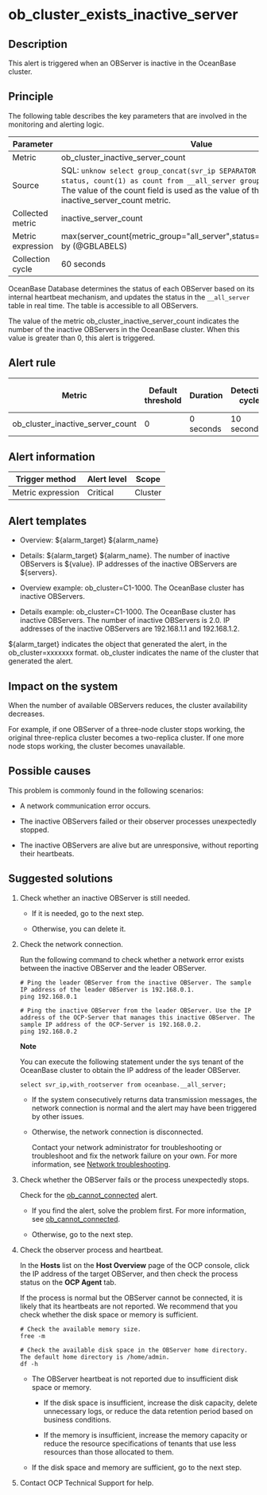 ob_cluster_exists_inactive_server 
======================================================



**Description** 
------------------------------------

This alert is triggered when an OBServer is inactive in the OceanBase cluster.

Principle 
------------------------------

The following table describes the key parameters that are involved in the monitoring and alerting logic. 


|     Parameter     |                                                                                                                                              Value                                                                                                                                              |
|-------------------|-------------------------------------------------------------------------------------------------------------------------------------------------------------------------------------------------------------------------------------------------------------------------------------------------|
| Metric            | ob_cluster_inactive_server_count                                                                                                                                                                                                                                                                |
| Source            | SQL: ```unknow select group_concat(svr_ip SEPARATOR ',') as servers, status, count(1) as count from __all_server group by status; ```  **Note**  The value of the count field is used as the value of the inactive_server_count metric. |
| Collected metric  | inactive_server_count                                                                                                                                                                                                                                                                           |
| Metric expression | max(server_count{metric_group="all_server",status="inactive",@LABELS}) by (@GBLABELS)                                                                                                                                                                                                           |
| Collection cycle  | 60 seconds                                                                                                                                                                                                                                                                                      |



OceanBase Database determines the status of each OBServer based on its internal heartbeat mechanism, and updates the status in the `__all_server` table in real time. The table is accessible to all OBServers. 

The value of the metric ob_cluster_inactive_server_count indicates the number of the inactive OBServers in the OceanBase cluster. When this value is greater than 0, this alert is triggered.

**Alert rule** 
-----------------------------------



|              Metric              | Default threshold | Duration  | Detection cycle | Time before clearance |
|----------------------------------|-------------------|-----------|-----------------|-----------------------|
| ob_cluster_inactive_server_count | 0                 | 0 seconds | 10 seconds      | 5 minutes             |



**Alert information** 
------------------------------------------



|  Trigger method   | Alert level |  Scope  |
|-------------------|-------------|---------|
| Metric expression | Critical    | Cluster |



**Alert templates** 
----------------------------------------

* Overview: ${alarm_target} ${alarm_name}

  

* Details: ${alarm_target} ${alarm_name}. The number of inactive OBServers is ${value}. IP addresses of the inactive OBServers are ${servers}.

  

* Overview example: ob_cluster=C1-1000. The OceanBase cluster has inactive OBServers.

  

* Details example: ob_cluster=C1-1000. The OceanBase cluster has inactive OBServers. The number of inactive OBServers is 2.0. IP addresses of the inactive OBServers are 192.168.1.1 and 192.168.1.2.

  




${alarm_target} indicates the object that generated the alert, in the ob_cluster=xxxxxxx format. ob_cluster indicates the name of the cluster that generated the alert.

**Impact on the system** 
---------------------------------------------

When the number of available OBServers reduces, the cluster availability decreases. 

For example, if one OBServer of a three-node cluster stops working, the original three-replica cluster becomes a two-replica cluster. If one more node stops working, the cluster becomes unavailable.

**Possible causes** 
----------------------------------------

This problem is commonly found in the following scenarios:

* A network communication error occurs.

  

* The inactive OBServers failed or their observer processes unexpectedly stopped.

  

* The inactive OBServers are alive but are unresponsive, without reporting their heartbeats.

  




**Suggested solutions** 
--------------------------------------------

1. Check whether an inactive OBServer is still needed. 

   * If it is needed, go to the next step.

     
   
   * Otherwise, you can delete it.

     
   

   

2. Check the network connection. 

   Run the following command to check whether a network error exists between the inactive OBServer and the leader OBServer. 

   ```unknow
   # Ping the leader OBServer from the inactive OBServer. The sample IP address of the leader OBServer is 192.168.0.1. 
   ping 192.168.0.1
   
   # Ping the inactive OBServer from the leader OBServer. Use the IP address of the OCP-Server that manages this inactive OBServer. The sample IP address of the OCP-Server is 192.168.0.2. 
   ping 192.168.0.2
   ```

   
   **Note**

   

   You can execute the following statement under the sys tenant of the OceanBase cluster to obtain the IP address of the leader OBServer. 

   ```unknow
   select svr_ip,with_rootserver from oceanbase.__all_server;
   ```

   
   * If the system consecutively returns data transmission messages, the network connection is normal and the alert may have been triggered by other issues.

     
   
   * Otherwise, the network connection is disconnected. 

     Contact your network administrator for troubleshooting or troubleshoot and fix the network failure on your own. For more information, see [Network troubleshooting](/en-US/4.alarm-reference/4.alarm-appendix/6.network-troubleshooting.md).
     
   

   

3. Check whether the OBServer fails or the process unexpectedly stops. 

   Check for the [ob_cannot_connected](/en-US/4.alarm-reference/2.ob-alert/1.ob_cannot_connected-observer-cannot-be-connected.md) alert. 
   * If you find the alert, solve the problem first. For more information, see [ob_cannot_connected](/en-US/4.alarm-reference/2.ob-alert/1.ob_cannot_connected-observer-cannot-be-connected.md).

     
   
   * Otherwise, go to the next step.

     
   

   

4. Check the observer process and heartbeat. 

   In the **Hosts** list on the **Host Overview** page of the OCP console, click the IP address of the target OBServer, and then check the process status on the **OCP Agent** tab. 

   If the process is normal but the OBServer cannot be connected, it is likely that its heartbeats are not reported. We recommend that you check whether the disk space or memory is sufficient. 

   ```unknow
   # Check the available memory size.
   free -m
   
   # Check the available disk space in the OBServer home directory. The default home directory is /home/admin.
   df -h
   ```

   
   * The OBServer heartbeat is not reported due to insufficient disk space or memory. 

     * If the disk space is insufficient, increase the disk capacity, delete unnecessary logs, or reduce the data retention period based on business conditions.

       
     
     * If the memory is insufficient, increase the memory capacity or reduce the resource specifications of tenants that use less resources than those allocated to them.

       
     

     
   
   * If the disk space and memory are sufficient, go to the next step.

     
   

   

5. Contact OCP Technical Support for help.

   




